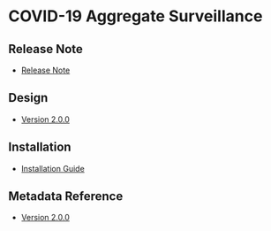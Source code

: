 # COVID-19 Aggregate Surveillance

## Release Note

- [Release Note](#c19-agg-release-note)

## Design

- [Version 2.0.0](#c19-agg-design)

## Installation

- [Installation Guide](#c19-agg-installation)

## Metadata Reference

- [Version 2.0.0](https://packages.dhis2.org/en/C19_AGG/2.0.0/DHIS2.39/C19_AGG_COMPLETE_2.0.0_DHIS2.39.xlsx)
